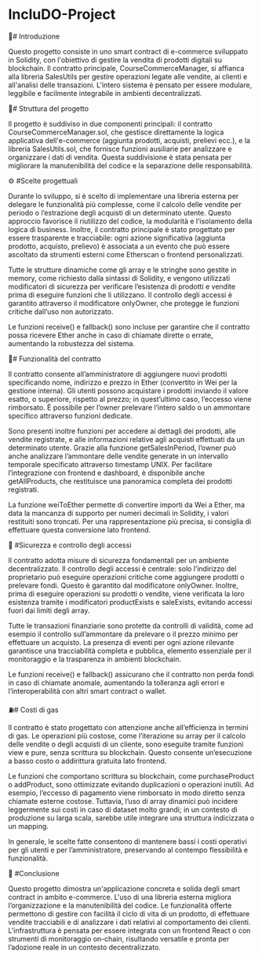 # IncluDO-Project
📌# Introduzione

Questo progetto consiste in uno smart contract di e-commerce sviluppato in Solidity, con l'obiettivo di gestire la vendita di prodotti digitali su blockchain. Il contratto principale, CourseCommerceManager, si affianca alla libreria SalesUtils per gestire operazioni legate alle vendite, ai clienti e all'analisi delle transazioni. L'intero sistema è pensato per essere modulare, leggibile e facilmente integrabile in ambienti decentralizzati.

📁# Struttura del progetto

Il progetto è suddiviso in due componenti principali: il contratto CourseCommerceManager.sol, che gestisce direttamente la logica applicativa dell'e-commerce (aggiunta prodotti, acquisti, prelievi ecc.), e la libreria SalesUtils.sol, che fornisce funzioni ausiliarie per analizzare e organizzare i dati di vendita. Questa suddivisione è stata pensata per migliorare la manutenibilità del codice e la separazione delle responsabilità.

⚙️ #Scelte progettuali

Durante lo sviluppo, si è scelto di implementare una libreria esterna per delegare le funzionalità più complesse, come il calcolo delle vendite per periodo o l’estrazione degli acquisti di un determinato utente. Questo approccio favorisce il riutilizzo del codice, la modularità e l’isolamento della logica di business. Inoltre, il contratto principale è stato progettato per essere trasparente e tracciabile: ogni azione significativa (aggiunta prodotto, acquisto, prelievo) è associata a un evento che può essere ascoltato da strumenti esterni come Etherscan o frontend personalizzati.

Tutte le strutture dinamiche come gli array e le stringhe sono gestite in memory, come richiesto dalla sintassi di Solidity, e vengono utilizzati modificatori di sicurezza per verificare l’esistenza di prodotti e vendite prima di eseguire funzioni che li utilizzano. Il controllo degli accessi è garantito attraverso il modificatore onlyOwner, che protegge le funzioni critiche dall’uso non autorizzato.

Le funzioni receive() e fallback() sono incluse per garantire che il contratto possa ricevere Ether anche in caso di chiamate dirette o errate, aumentando la robustezza del sistema.

🔧# Funzionalità del contratto

Il contratto consente all’amministratore di aggiungere nuovi prodotti specificando nome, indirizzo e prezzo in Ether (convertito in Wei per la gestione interna). Gli utenti possono acquistare i prodotti inviando il valore esatto, o superiore, rispetto al prezzo; in quest’ultimo caso, l’eccesso viene rimborsato. È possibile per l’owner prelevare l’intero saldo o un ammontare specifico attraverso funzioni dedicate.

Sono presenti inoltre funzioni per accedere ai dettagli dei prodotti, alle vendite registrate, e alle informazioni relative agli acquisti effettuati da un determinato utente. Grazie alla funzione getSalesInPeriod, l’owner può anche analizzare l’ammontare delle vendite generate in un intervallo temporale specificato attraverso timestamp UNIX. Per facilitare l’integrazione con frontend e dashboard, è disponibile anche getAllProducts, che restituisce una panoramica completa dei prodotti registrati.

La funzione weiToEther permette di convertire importi da Wei a Ether, ma data la mancanza di supporto per numeri decimali in Solidity, i valori restituiti sono troncati. Per una rappresentazione più precisa, si consiglia di effettuare questa conversione lato frontend.

🔐 #Sicurezza e controllo degli accessi

Il contratto adotta misure di sicurezza fondamentali per un ambiente decentralizzato. Il controllo degli accessi è centrale: solo l’indirizzo del proprietario può eseguire operazioni critiche come aggiungere prodotti o prelevare fondi. Questo è garantito dal modificatore onlyOwner. Inoltre, prima di eseguire operazioni su prodotti o vendite, viene verificata la loro esistenza tramite i modificatori productExists e saleExists, evitando accessi fuori dai limiti degli array.

Tutte le transazioni finanziarie sono protette da controlli di validità, come ad esempio il controllo sull’ammontare da prelevare o il prezzo minimo per effettuare un acquisto. La presenza di eventi per ogni azione rilevante garantisce una tracciabilità completa e pubblica, elemento essenziale per il monitoraggio e la trasparenza in ambienti blockchain.

Le funzioni receive() e fallback() assicurano che il contratto non perda fondi in caso di chiamate anomale, aumentando la tolleranza agli errori e l’interoperabilità con altri smart contract o wallet.

⛽# Costi di gas

Il contratto è stato progettato con attenzione anche all’efficienza in termini di gas. Le operazioni più costose, come l’iterazione su array per il calcolo delle vendite o degli acquisti di un cliente, sono eseguite tramite funzioni view e pure, senza scrittura su blockchain. Questo consente un’esecuzione a basso costo o addirittura gratuita lato frontend.

Le funzioni che comportano scrittura su blockchain, come purchaseProduct o addProduct, sono ottimizzate evitando duplicazioni o operazioni inutili. Ad esempio, l’eccesso di pagamento viene rimborsato in modo diretto senza chiamate esterne costose. Tuttavia, l’uso di array dinamici può incidere leggermente sui costi in caso di dataset molto grandi; in un contesto di produzione su larga scala, sarebbe utile integrare una struttura indicizzata o un mapping.

In generale, le scelte fatte consentono di mantenere bassi i costi operativi per gli utenti e per l’amministratore, preservando al contempo flessibilità e funzionalità.

📌 #Conclusione

Questo progetto dimostra un'applicazione concreta e solida degli smart contract in ambito e-commerce. L'uso di una libreria esterna migliora l’organizzazione e la manutenibilità del codice. Le funzionalità offerte permettono di gestire con facilità il ciclo di vita di un prodotto, di effettuare vendite tracciabili e di analizzare i dati relativi al comportamento dei clienti. L'infrastruttura è pensata per essere integrata con un frontend React o con strumenti di monitoraggio on-chain, risultando versatile e pronta per l’adozione reale in un contesto decentralizzato.
